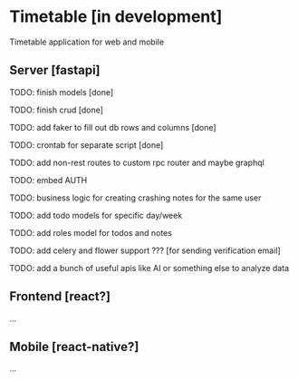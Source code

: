 # Timetable [in development]

Timetable application for web and mobile

## Server [fastapi]

TODO: finish models [done]

TODO: finish crud [done]

TODO: add faker to fill out db rows and columns [done]

TODO: crontab for separate script [done]

TODO: add non-rest routes to custom rpc router and maybe graphql

TODO: embed AUTH

TODO: business logic for creating crashing notes for the same user

TODO: add todo models for specific day/week

TODO: add roles model for todos and notes

TODO: add celery and flower support ??? [for sending verification email]

TODO: add a bunch of useful apis like AI or something else to analyze data

## Frontend [react?]

...

## Mobile [react-native?]

...
